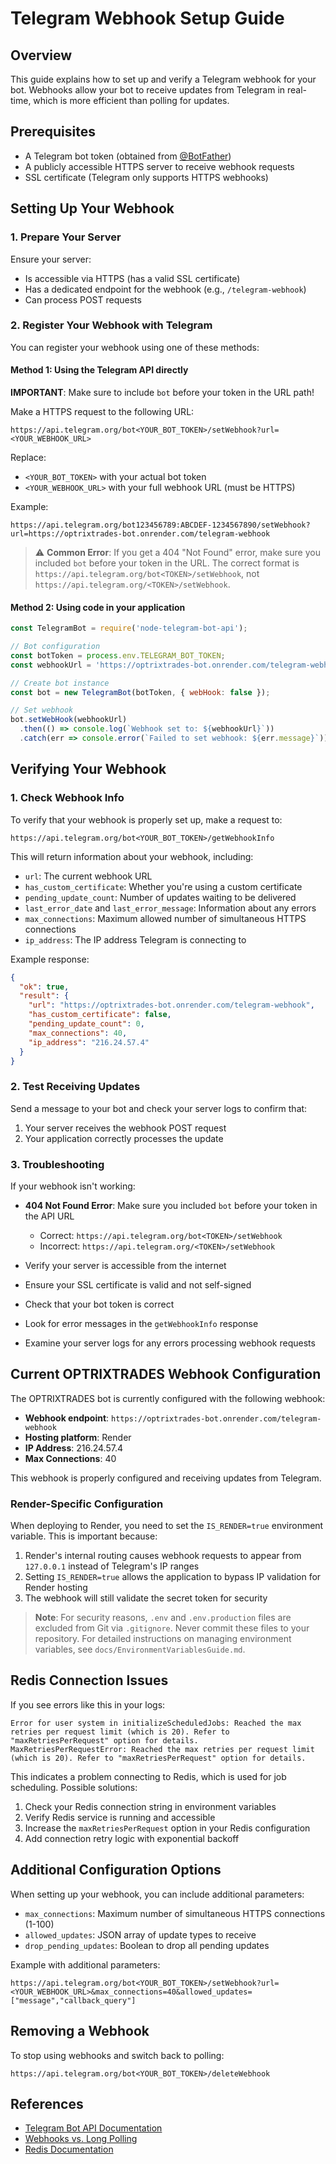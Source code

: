 # Telegram Webhook Setup Guide

## Overview

This guide explains how to set up and verify a Telegram webhook for your bot. Webhooks allow your bot to receive updates from Telegram in real-time, which is more efficient than polling for updates.

## Prerequisites

- A Telegram bot token (obtained from [@BotFather](https://t.me/BotFather))
- A publicly accessible HTTPS server to receive webhook requests
- SSL certificate (Telegram only supports HTTPS webhooks)

## Setting Up Your Webhook

### 1. Prepare Your Server

Ensure your server:
- Is accessible via HTTPS (has a valid SSL certificate)
- Has a dedicated endpoint for the webhook (e.g., `/telegram-webhook`)
- Can process POST requests

### 2. Register Your Webhook with Telegram

You can register your webhook using one of these methods:

#### Method 1: Using the Telegram API directly

**IMPORTANT**: Make sure to include `bot` before your token in the URL path!

Make a HTTPS request to the following URL:

```
https://api.telegram.org/bot<YOUR_BOT_TOKEN>/setWebhook?url=<YOUR_WEBHOOK_URL>
```

Replace:
- `<YOUR_BOT_TOKEN>` with your actual bot token
- `<YOUR_WEBHOOK_URL>` with your full webhook URL (must be HTTPS)

Example:
```
https://api.telegram.org/bot123456789:ABCDEF-1234567890/setWebhook?url=https://optrixtrades-bot.onrender.com/telegram-webhook
```

> ⚠️ **Common Error**: If you get a 404 "Not Found" error, make sure you included `bot` before your token in the URL. The correct format is `https://api.telegram.org/bot<TOKEN>/setWebhook`, not `https://api.telegram.org/<TOKEN>/setWebhook`.

#### Method 2: Using code in your application

```javascript
const TelegramBot = require('node-telegram-bot-api');

// Bot configuration
const botToken = process.env.TELEGRAM_BOT_TOKEN;
const webhookUrl = 'https://optrixtrades-bot.onrender.com/telegram-webhook';

// Create bot instance
const bot = new TelegramBot(botToken, { webHook: false });

// Set webhook
bot.setWebHook(webhookUrl)
  .then(() => console.log(`Webhook set to: ${webhookUrl}`))
  .catch(err => console.error(`Failed to set webhook: ${err.message}`));
```

## Verifying Your Webhook

### 1. Check Webhook Info

To verify that your webhook is properly set up, make a request to:

```
https://api.telegram.org/bot<YOUR_BOT_TOKEN>/getWebhookInfo
```

This will return information about your webhook, including:
- `url`: The current webhook URL
- `has_custom_certificate`: Whether you're using a custom certificate
- `pending_update_count`: Number of updates waiting to be delivered
- `last_error_date` and `last_error_message`: Information about any errors
- `max_connections`: Maximum allowed number of simultaneous HTTPS connections
- `ip_address`: The IP address Telegram is connecting to

Example response:
```json
{
  "ok": true,
  "result": {
    "url": "https://optrixtrades-bot.onrender.com/telegram-webhook",
    "has_custom_certificate": false,
    "pending_update_count": 0,
    "max_connections": 40,
    "ip_address": "216.24.57.4"
  }
}
```

### 2. Test Receiving Updates

Send a message to your bot and check your server logs to confirm that:
1. Your server receives the webhook POST request
2. Your application correctly processes the update

### 3. Troubleshooting

If your webhook isn't working:

- **404 Not Found Error**: Make sure you included `bot` before your token in the API URL
  - Correct: `https://api.telegram.org/bot<TOKEN>/setWebhook`
  - Incorrect: `https://api.telegram.org/<TOKEN>/setWebhook`

- Verify your server is accessible from the internet
- Ensure your SSL certificate is valid and not self-signed
- Check that your bot token is correct
- Look for error messages in the `getWebhookInfo` response
- Examine your server logs for any errors processing webhook requests

## Current OPTRIXTRADES Webhook Configuration

The OPTRIXTRADES bot is currently configured with the following webhook:

- **Webhook endpoint**: `https://optrixtrades-bot.onrender.com/telegram-webhook`
- **Hosting platform**: Render
- **IP Address**: 216.24.57.4
- **Max Connections**: 40

This webhook is properly configured and receiving updates from Telegram.

### Render-Specific Configuration

When deploying to Render, you need to set the `IS_RENDER=true` environment variable. This is important because:

1. Render's internal routing causes webhook requests to appear from `127.0.0.1` instead of Telegram's IP ranges
2. Setting `IS_RENDER=true` allows the application to bypass IP validation for Render hosting
3. The webhook will still validate the secret token for security

> **Note**: For security reasons, `.env` and `.env.production` files are excluded from Git via `.gitignore`. Never commit these files to your repository. For detailed instructions on managing environment variables, see `docs/EnvironmentVariablesGuide.md`.

## Redis Connection Issues

If you see errors like this in your logs:

```
Error for user system in initializeScheduledJobs: Reached the max retries per request limit (which is 20). Refer to "maxRetriesPerRequest" option for details.
MaxRetriesPerRequestError: Reached the max retries per request limit (which is 20). Refer to "maxRetriesPerRequest" option for details.
```

This indicates a problem connecting to Redis, which is used for job scheduling. Possible solutions:

1. Check your Redis connection string in environment variables
2. Verify Redis service is running and accessible
3. Increase the `maxRetriesPerRequest` option in your Redis configuration
4. Add connection retry logic with exponential backoff

## Additional Configuration Options

When setting up your webhook, you can include additional parameters:

- `max_connections`: Maximum number of simultaneous HTTPS connections (1-100)
- `allowed_updates`: JSON array of update types to receive
- `drop_pending_updates`: Boolean to drop all pending updates

Example with additional parameters:

```
https://api.telegram.org/bot<YOUR_BOT_TOKEN>/setWebhook?url=<YOUR_WEBHOOK_URL>&max_connections=40&allowed_updates=["message","callback_query"]
```

## Removing a Webhook

To stop using webhooks and switch back to polling:

```
https://api.telegram.org/bot<YOUR_BOT_TOKEN>/deleteWebhook
```

## References

- [Telegram Bot API Documentation](https://core.telegram.org/bots/api#setwebhook)
- [Webhooks vs. Long Polling](https://core.telegram.org/bots/webhooks)
- [Redis Documentation](https://redis.io/documentation)